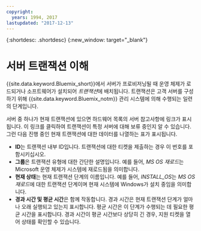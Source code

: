 ```yaml
---
copyright:
  years: 1994, 2017
lastupdated: "2017-12-13"
---
```


{:shortdesc: .shortdesc}
{:new_window: target="_blank"}

# 서버 트랜잭션 이해

{{site.data.keyword.Bluemix_short}}에서 서버가 프로비저닝될 때 운영 체제가 로드되거나 소프트웨어가 설치되어 *트랜잭션*에 배치됩니다. 트랜잭션은 고객 서버를 구성하기 위해 {{site.data.keyword.Bluemix_notm}} 관리 시스템에 의해 수행되는 일련의 단계입니다.

서버 중 하나가 현재 트랜잭션에 있으면 하드웨어 목록의 서버 참고사항에 링크가 표시됩니다. 이 링크를 클릭하여 트랜잭션이 특정 서버에 대해 보류 중인지 알 수 있습니다. 그런 다음 진행 중인 현재 트랜잭션에 대한 데이터를 나열하는 표가 표시됩니다.

* **ID**는 트랜잭션 내부 ID입니다. 트랜잭션에 대한 티켓을 제출하는 경우 이 번호를 포함시키십시오.
* **그룹**은 트랜잭션 유형에 대한 간단한 설명입니다. 예를 들어, *MS OS 재로드*는 Microsoft 운영 체제가 시스템에 재로드됨을 의미합니다.
* **현재 상태**는 현재 트랜잭션 단계의 이름입니다. 예를 들어, *INSTALL_OS*는 *MS OS 재로드*에 대한 트랜잭션 단계이며 현재 시스템에 Windows가 설치 중임을 의미합니다.
* **경과 시간 및 평균 시간**은 함께 작동합니다. 경과 시간은 현재 트랜잭션 단계가 얼마나 오래 실행되고 있는지 표시합니다. 평균 시간은 이 단계가 수행되는 데 필요한 평균 시간을 표시합니다. 경과 시간이 평균 시간보다 상당히 긴 경우, 지원 티켓을 열어 상태를 확인할 수 있습니다.
